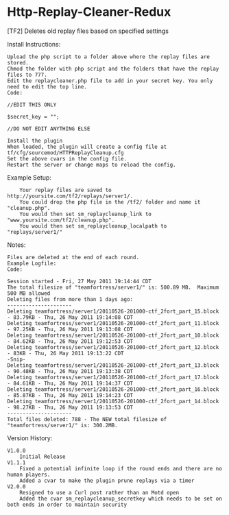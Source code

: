 # Http-Replay-Cleaner-Redux
[TF2] Deletes old replay files based on specified settings

Install Instructions:

    Upload the php script to a folder above where the replay files are stored.
    Chmod the folder with php script and the folders that have the replay files to 777.
    Edit the replaycleaner.php file to add in your secret key. You only need to edit the top line.
    Code:

    //EDIT THIS ONLY

    $secret_key = "";

    //DO NOT EDIT ANYTHING ELSE

    Install the plugin
    When loaded, the plugin will create a config file at tf/cfg/sourcemod/HTTPReplayCleanup.cfg
    Set the above cvars in the config file.
    Restart the server or change maps to reload the config.


Example Setup:

        Your replay files are saved to http://yoursite.com/tf2/replays/server1/.
        You could drop the php file in the /tf2/ folder and name it "cleanup.php".
        You would then set sm_replaycleanup_link to "www.yoursite.com/tf2/cleanup.php".
        You would then set sm_replaycleanup_localpath to "replays/server1/"



Notes:

    Files are deleted at the end of each round.
    Example Logfile:
    Code:

    Session started - Fri, 27 May 2011 19:14:44 CDT
    The total filesize of "teamfortress/server1/" is: 500.89 MB.  Maximum 500 MB allowed 
    Deleting files from more than 1 days ago:
    ---------------------
    Deleting teamfortress/server1/20110526-201000-ctf_2fort_part_15.block - 83.79KB - Thu, 26 May 2011 19:14:08 CDT
    Deleting teamfortress/server1/20110526-201000-ctf_2fort_part_11.block - 97.25KB - Thu, 26 May 2011 19:13:08 CDT
    Deleting teamfortress/server1/20110526-201000-ctf_2fort_part_10.block - 84.62KB - Thu, 26 May 2011 19:12:53 CDT
    Deleting teamfortress/server1/20110526-201000-ctf_2fort_part_12.block - 83KB - Thu, 26 May 2011 19:13:22 CDT
    -Snip-
    Deleting teamfortress/server1/20110526-201000-ctf_2fort_part_13.block - 90.48KB - Thu, 26 May 2011 19:13:38 CDT
    Deleting teamfortress/server1/20110526-201000-ctf_2fort_part_17.block - 84.61KB - Thu, 26 May 2011 19:14:37 CDT
    Deleting teamfortress/server1/20110526-201000-ctf_2fort_part_16.block - 85.87KB - Thu, 26 May 2011 19:14:23 CDT
    Deleting teamfortress/server1/20110526-201000-ctf_2fort_part_14.block - 98.27KB - Thu, 26 May 2011 19:13:53 CDT
    ---------------------
    Total files deleted: 788 - The NEW total filesize of "teamfortress/server1/" is: 300.2MB.



Version History:

    V1.0.0
        Initial Release
    V1.1.1
        Fixed a potential infinite loop if the round ends and there are no human players.
        Added a cvar to make the plugin prune replays via a timer
    V2.0.0
        Resigned to use a Curl post rather than an Motd open
        Added the cvar sm_replaycleanup_secretkey which needs to be set on both ends in order to maintain security

